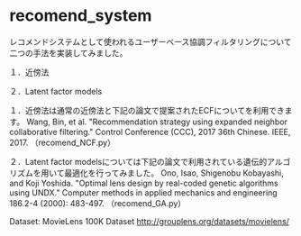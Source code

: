 # recomend_system

レコメンドシステムとして使われるユーザーベース協調フィルタリングについて二つの手法を実装してみました。

１．近傍法

２．Latent factor models

１．近傍法は通常の近傍法と下記の論文で提案されたECFについてを利用できます。
Wang, Bin, et al. "Recommendation strategy using expanded neighbor collaborative filtering." Control Conference (CCC), 2017 36th Chinese. IEEE, 2017.
（recomend_NCF.py）

２．Latent factor modelsについては下記の論文で利用されている遺伝的アルゴリズムを用いて最適化を行ってみました。
Ono, Isao, Shigenobu Kobayashi, and Koji Yoshida. "Optimal lens design by real-coded genetic algorithms using UNDX." Computer methods in applied mechanics and engineering 186.2-4 (2000): 483-497.
（recomend_GA.py）

Dataset: MovieLens 100K Dataset
http://grouplens.org/datasets/movielens/
